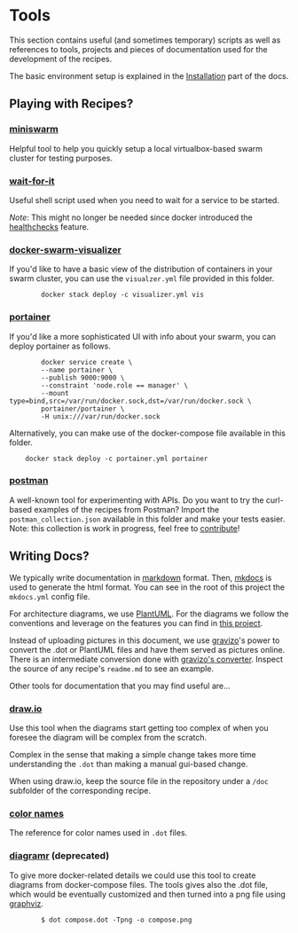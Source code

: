 # Tools

This section contains useful (and sometimes temporary) scripts as well as
references to tools, projects and pieces of documentation used for
the development of the recipes.

The basic environment setup is explained in the
[Installation](../installation.md) part of the docs.

## Playing with Recipes?

### [miniswarm](https://github.com/aelsabbahy/miniswarm)

Helpful tool to help you quickly setup a local virtualbox-based swarm cluster
for testing purposes.

### [wait-for-it](https://github.com/vishnubob/wait-for-it)

Useful shell script used when you need to wait for a service to be started.

*Note*: This might no longer be needed since docker introduced the [healthchecks](https://docs.docker.com/engine/reference/builder/#/healthcheck)
feature.

### [docker-swarm-visualizer](https://github.com/dockersamples/docker-swarm-visualizer)

If you'd like to have a basic view of the distribution of containers in your
swarm cluster, you can use the `visualzer.yml` file provided in this folder.

```
        docker stack deploy -c visualizer.yml vis
```

### [portainer](https://portainer.readthedocs.io)

If you'd like a more sophisticated UI with info about your swarm, you can deploy
portainer as follows.

```
        docker service create \
        --name portainer \
        --publish 9000:9000 \
        --constraint 'node.role == manager' \
        --mount type=bind,src=/var/run/docker.sock,dst=/var/run/docker.sock \
        portainer/portainer \
        -H unix:///var/run/docker.sock
```

Alternatively, you can make use of the docker-compose file available in
this folder.

```
    docker stack deploy -c portainer.yml portainer
```

### [postman](https://www.getpostman.com/)

A well-known tool for experimenting with APIs. Do you want to try the curl-based
examples of the recipes from Postman? Import the ```postman_collection.json```
available in this folder and make your tests easier. Note: this collection is
work in progress, feel free to [contribute](../contributing.md)!

## Writing Docs?

We typically write documentation in
[markdown](https://daringfireball.net/projects/markdown/) format.
Then, [mkdocs](http://www.mkdocs.org/) is used to generate the html format.
You can see in the root of this project the `mkdocs.yml` config file.

For architecture diagrams, we use [PlantUML](http://plantuml.com/). For the
diagrams we follow the conventions and leverage on the features you can find
in [this project](https://github.com/smartsdk/architecture-diagrams).

Instead of uploading pictures in this document, we use
[gravizo](http://www.gravizo.com)'s power to convert the .dot or PlantUML files
and have them served as pictures online. There is an intermediate conversion
done with [gravizo's converter](http://www.gravizo.com/#converter).
Inspect the source of any recipe's `readme.md` to see an example.

Other tools for documentation that you may find useful are...

### [draw.io](https://www.draw.io)

Use this tool when the diagrams start getting too complex of when you foresee
the diagram will be complex from the scratch.

Complex in the sense that making a simple change takes more time understanding
the `.dot` than making a manual gui-based change.

When using draw.io, keep the source file in the repository under a `/doc`
subfolder of the corresponding recipe.

### [color names](http://www.graphviz.org/doc/info/colors.html)

The reference for color names used in `.dot` files.

### [diagramr](http://diagramr.inventage.com) (deprecated)

To give more docker-related details we could use this tool to create diagrams
from docker-compose files. The tools gives also the .dot file, which would
be eventually customized and then turned into a png file using
[graphviz](http://www.graphviz.org).

```
        $ dot compose.dot -Tpng -o compose.png
```